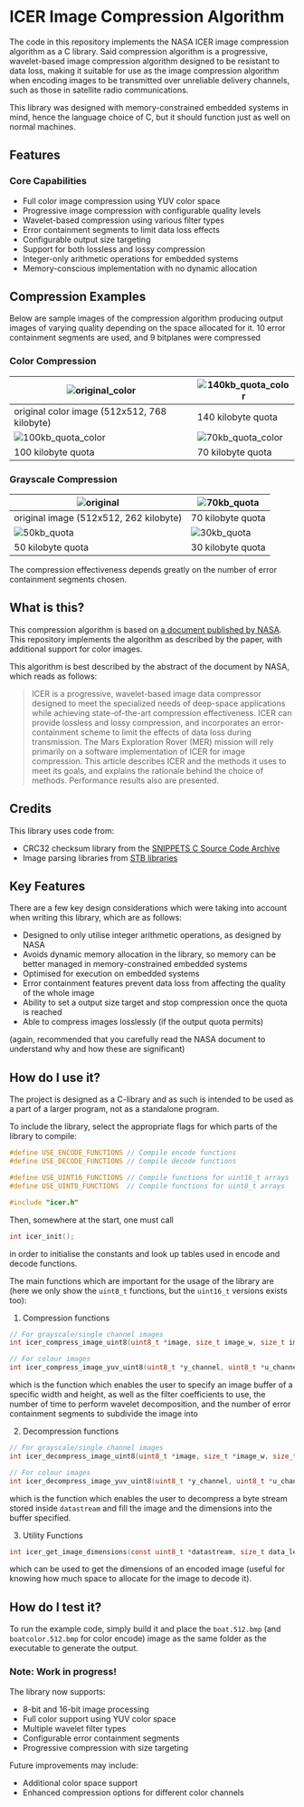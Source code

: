 # ICER Image Compression Algorithm

The code in this repository implements the NASA ICER image compression algorithm as a C library. Said compression algorithm is a progressive, wavelet-based image compression algorithm designed to be resistant to data loss, making it suitable for use as the image compression algorithm when encoding images to be transmitted over unreliable delivery channels, such as those in satellite radio communications.

This library was designed with memory-constrained embedded systems in mind, hence the language choice of C, but it should function just as well on normal machines.

## Features

### Core Capabilities

- Full color image compression using YUV color space
- Progressive image compression with configurable quality levels
- Wavelet-based compression using various filter types
- Error containment segments to limit data loss effects
- Configurable output size targeting
- Support for both lossless and lossy compression
- Integer-only arithmetic operations for embedded systems
- Memory-conscious implementation with no dynamic allocation

## Compression Examples

Below are sample images of the compression algorithm producing output images of varying quality depending on the space allocated for it. 10 error containment segments are used, and 9 bitplanes were compressed

### Color Compression

| ![original_color](https://github.com/TheRealOrange/icer_compression/blob/master/assets/original_color.bmp?raw=true) | ![140kb_quota_color](https://github.com/TheRealOrange/icer_compression/blob/master/assets/140kb_quota_color.bmp?raw=true) |
| ------------------------------------------------------------ | ------------------------------------------------------------ |
| original color image (512x512, 768 kilobyte)                 | 140 kilobyte quota                                           |
| ![100kb_quota_color](https://github.com/TheRealOrange/icer_compression/blob/master/assets/100kb_quota_color.bmp?raw=true) | ![70kb_quota_color](https://github.com/TheRealOrange/icer_compression/blob/master/assets/70kb_quota_color.bmp?raw=true) |
| 100 kilobyte quota                                           | 70 kilobyte quota                                            |

### Grayscale Compression

| ![original](https://github.com/TheRealOrange/icer_compression/blob/master/assets/original.bmp?raw=true) | ![70kb_quota](https://github.com/TheRealOrange/icer_compression/blob/master/assets/70kb_quota.bmp?raw=true) |
| ------------------------------------------------------------ | ------------------------------------------------------------ |
| original image (512x512, 262 kilobyte)                       | 70 kilobyte quota                                            |
| ![50kb_quota](https://github.com/TheRealOrange/icer_compression/blob/master/assets/50kb_quota.bmp?raw=true) | ![30kb_quota](https://github.com/TheRealOrange/icer_compression/blob/master/assets/30kb_quota.bmp?raw=true) |
| 50 kilobyte quota                                            | 30 kilobyte quota                                            |

The compression effectiveness depends greatly on the number of error containment segments chosen.

## What is this?

This compression algorithm is based on [a document published by NASA](https://ipnpr.jpl.nasa.gov/progress_report/42-155/155J.pdf). This repository implements the algorithm as described by the paper, with additional support for color images.

This algorithm is best described by the abstract of the document by NASA, which reads as follows:

> ICER is a progressive, wavelet-based image data compressor designed to meet the specialized needs of deep-space applications while achieving state-of-the-art compression effectiveness. ICER can provide lossless and lossy compression, and incorporates an error-containment scheme to limit the effects of data loss during transmission. The Mars Exploration Rover (MER) mission will rely primarily on a software implementation of ICER for image compression. This article describes ICER and the methods it uses to meet its goals, and explains the rationale behind the choice of methods. Performance results also are presented.

## Credits

This library uses code from:

- CRC32 checksum library from the [SNIPPETS C Source Code Archive](https://github.com/vonj/snippets.org)
- Image parsing libraries from [STB libraries](https://github.com/nothings/stb)

## Key Features

There are a few key design considerations which were taking into account when writing this library, which are as follows:

- Designed to only utilise integer arithmetic operations, as designed by NASA
- Avoids dynamic memory allocation in the library, so memory can be better managed in memory-constrained embedded systems
- Optimised for execution on embedded systems
- Error containment features prevent data loss from affecting the quality of the whole image
- Ability to set a output size target and stop compression once the quota is reached
- Able to compress images losslessly (if the output quota permits)

(again, recommended that you carefully read the NASA document to understand why and how these are significant)

## How do I use it?

The project is designed as a C-library and as such is intended to be used as a part of a larger program, not as a standalone program. 

To include the library, select the appropriate flags for which parts of the library to compile:

```c
#define USE_ENCODE_FUNCTIONS // Compile encode functions
#define USE_DECODE_FUNCTIONS // Compile decode functions

#define USE_UINT16_FUNCTIONS // Compile functions for uint16_t arrays
#define USE_UINT8_FUNCTIONS  // Compile functions for uint8_t arrays

#include "icer.h"
```

Then, somewhere at the start, one must call 

```c
int icer_init();
```

in order to initialise the constants and look up tables used in encode and decode functions. 

The main functions which are important for the usage of the library are (here we only show the `uint8_t` functions, but the `uint16_t` versions exists too):

1. Compression functions

```c
// For grayscale/single channel images
int icer_compress_image_uint8(uint8_t *image, size_t image_w, size_t image_h, uint8_t stages, enum icer_filter_types filt, uint8_t segments, icer_output_data_buf_typedef *output_data);

// For colour images
int icer_compress_image_yuv_uint8(uint8_t *y_channel, uint8_t *u_channel, uint8_t *v_channel, size_t image_w, size_t image_h, uint8_t stages, enum icer_filter_types filt, uint8_t segments, icer_output_data_buf_typedef *output_data);
```

which is the function which enables the user to specify an image buffer of a specific width and height, as well as the filter coefficients to use, the number of time to perform wavelet decomposition, and the number of error containment segments to subdivide the image into

2. Decompression functions

```c
// For grayscale/single channel images
int icer_decompress_image_uint8(uint8_t *image, size_t *image_w, size_t *image_h, size_t image_bufsize, uint8_t *datastream, size_t data_length, uint8_t stages, enum icer_filter_types filt, uint8_t segments);

// For colour images
int icer_decompress_image_yuv_uint8(uint8_t *y_channel, uint8_t *u_channel, uint8_t *v_channel, size_t *image_w, size_t *image_h, size_t image_bufsize, const uint8_t *datastream, size_t data_length, uint8_t stages, enum icer_filter_types filt, uint8_t segments);
```

which is the function which enables the user to decompress a byte stream stored inside `datastream` and fill the image and the dimensions into the buffer specified.

3. Utility Functions

```c
int icer_get_image_dimensions(const uint8_t *datastream, size_t data_length, size_t *image_w, size_t *image_h);
```

which can be used to get the dimensions of an encoded image (useful for knowing how much space to allocate for the image to decode it).

## How do I test it?

To run the example code, simply build it and place the `boat.512.bmp`  (and `boatcolor.512.bmp` for color encode) image as the same folder as the executable to generate the output.



### Note: Work in progress!

The library now supports:

- 8-bit and 16-bit image processing
- Full color support using YUV color space
- Multiple wavelet filter types
- Configurable error containment segments
- Progressive compression with size targeting

Future improvements may include:

- Additional color space support
- Enhanced compression options for different color channels

